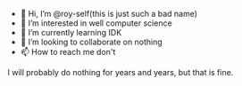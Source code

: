 - 👋 Hi, I’m @roy-self(this is just such a bad name)
- 👀 I’m interested in well computer science
- 🌱 I’m currently learning IDK
- 💞️ I’m looking to collaborate on nothing
- 📫 How to reach me don't

I will probably do nothing for years and years, but that is fine.
